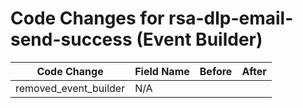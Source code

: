 # Code Changes for rsa-dlp-email-send-success (Event Builder)

| Code Change | Field Name | Before | After |
|-------------|------------|--------|-------|
| removed_event_builder | N/A |  |  |